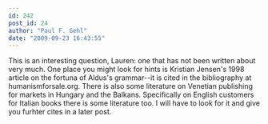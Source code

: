 ```yaml
---
id: 242
post_id: 24
author: "Paul F. Gehl"
date: "2009-09-23 16:43:55"
---
```

This is an interesting question, Lauren: one that has not been written about very much. One place you might look for hints is Kristian Jensen's 1998 article on the fortuna of Aldus's grammar--it is cited in the bibliography at humanismforsale.org. There is also some literature on Venetian publishing for markets in Hungary and the Balkans. Specifically on English customers for Italian books there is some literature too. I will have to look for it and give you furhter cites in a later post.
